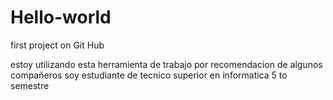 # Hello-world
first project on Git Hub 

estoy utilizando esta herramienta de trabajo por recomendacion de algunos compañeros soy estudiante de tecnico superior en informatica 5 to semestre
